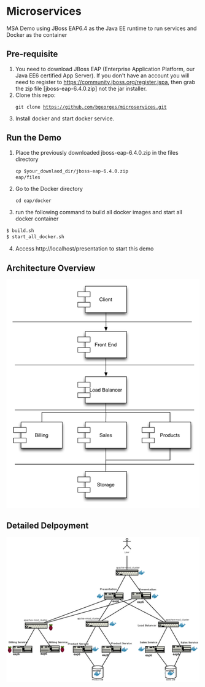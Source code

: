# Microservices 
MSA Demo using JBoss EAP6.4 as the Java EE runtime to run services and Docker as the container 

## Pre-requisite
1. You need to download JBoss EAP (Enterprise Application Platform, our Java EE6 certified App Server). If you don't have an account you will need to register to https://community.jboss.org/register.jspa, then grab the zip file [jboss-eap-6.4.0.zip] not the jar installer.
2. Clone this repo:<pre><code>git clone https://github.com/bgeorges/microservices.git</pre></code>
3. Install docker and start docker service.

## Run the Demo
1. Place the previously downloaded jboss-eap-6.4.0.zip in the files directory <pre><code>cp $your_downlaod_dir/jboss-eap-6.4.0.zip eap/files</pre></code>
2. Go to the Docker directory<pre><code>cd eap/docker</pre></code>
3. run the following command to  build all docker images and start all docker container 
```sh
$ build.sh
$ start_all_docker.sh
```
4. Access http://localhost/presentation to start this demo

## Architecture Overview

![Architecture Overview](images/demo_architecture.png)


## Detailed Delpoyment  

![Delpoyment Diagram](images/deployment-diagram.png)

